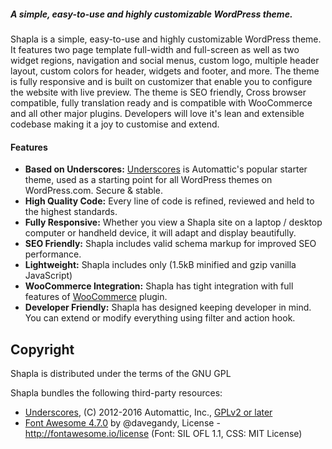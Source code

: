 ##### A simple, easy-to-use and highly customizable WordPress theme.

Shapla is a simple, easy-to-use and highly customizable WordPress theme. It features two page template full-width and full-screen as well as two widget regions, navigation and social menus, custom logo, multiple header layout, custom colors for header, widgets and footer, and more. The theme is fully responsive and is built on customizer that enable you to configure the website with live preview. The theme is SEO friendly, Cross browser compatible, fully translation ready and is compatible with WooCommerce and all other major plugins. Developers will love it's lean and extensible codebase making it a joy to customise and extend.

#### Features

* **Based on Underscores:** [Underscores](http://underscores.me/) is Automattic's popular starter theme, used as a starting point for all WordPress themes on WordPress.com. Secure & stable.
* **High Quality Code:** Every line of code is refined, reviewed and held to the highest standards.
* **Fully Responsive:** Whether you view a Shapla site on a laptop / desktop computer or handheld device, it will adapt and display beautifully.
* **SEO Friendly:** Shapla includes valid schema markup for improved SEO performance.
* **Lightweight:** Shapla includes only (1.5kB minified and gzip vanilla JavaScript) 
* **WooCommerce Integration:** Shapla has tight integration with full features of [WooCommerce](https://wordpress.org/plugins/woocommerce/) plugin. 
* **Developer Friendly:** Shapla has designed keeping developer in mind. You can extend or modify everything using filter and action hook. 

## Copyright

Shapla is distributed under the terms of the GNU GPL

Shapla bundles the following third-party resources:

* [Underscores](http://underscores.me/), (C) 2012-2016 Automattic, Inc., [GPLv2 or later](https://www.gnu.org/licenses/gpl-2.0.html)
* [Font Awesome 4.7.0](http://fontawesome.io) by @davegandy, License - http://fontawesome.io/license (Font: SIL OFL 1.1, CSS: MIT License)
